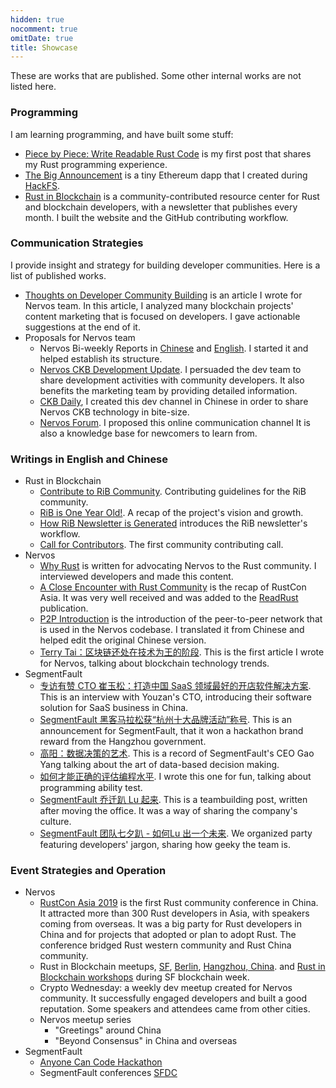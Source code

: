 ```yaml
---
hidden: true
nocomment: true
omitDate: true
title: Showcase
---
```


These are works that are published.
Some other internal works are not listed here.

### Programming

I am learning programming, and have built some stuff:

- [Piece by Piece: Write Readable Rust Code](/posts/write-readable-rust-code/)
  is my first post that shares my Rust programming experience.
- [The Big Announcement][tba] 
  is a tiny Ethereum dapp that I created during [HackFS][hackfs].
- [Rust in Blockchain][rib]
  is a community-contributed resource center for Rust
  and blockchain developers,
  with a newsletter that publishes every month.
  I built the website and the GitHub contributing workflow.

### Communication Strategies

I provide insight and strategy for building developer communities.
Here is a list of published works.
- [Thoughts on Developer Community Building][post-dev-thoughts]
  is an article I wrote for Nervos team.
  In this article, I analyzed many blockchain projects' content marketing
  that is focused on developers.
  I gave actionable suggestions at the end of it.
- Proposals for Nervos team
  - Nervos Bi-weekly Reports in [Chinese](https://talk.nervos.org/search?q=Nervos%20%E5%8F%8C%E5%91%A8%E6%8A%A5)
    and [English](https://talk.nervos.org/tag/nervos-report).
    I started it and helped establish its structure.
  - [Nervos CKB Development Update](https://medium.com/nervosnetwork/tagged/development-updates).
    I persuaded the dev team to share development activities
    with community developers.
    It also benefits the marketing team by providing detailed information.
  - [CKB Daily](https://ckbdaily.substack.com/),
    I created this dev channel in Chinese in order to
    share Nervos CKB technology in bite-size.
  - [Nervos Forum](https://talk.nervos.org).
    I proposed this online communication channel
    It is also a knowledge base for newcomers to learn from.

### Writings in English and Chinese

- Rust in Blockchain
  - [Contribute to RiB Community](https://rustinblockchain.org/contributing/).
    Contributing guidelines for the RiB community.
  - [RiB is One Year Old!](https://rustinblockchain.org/blogposts/2020-07-30-rib-is-one-year-old/).
    A recap of the project's vision and growth.
  - [How RiB Newsletter is Generated](https://rustinblockchain.org/blogposts/how-rib-newsletter-is-generated/)
    introduces the RiB newsletter's workflow.
  - [Call for Contributors](https://rustinblockchain.org/blogposts/call-for-contributors/).
    The first community contributing call.
- Nervos 
  - [Why Rust][post-whyrust] is written for advocating Nervos to
    the Rust community. I interviewed developers and made this content.
  - [A Close Encounter with Rust Community][post-rustcon]
    is the recap of RustCon Asia.
    It was very well received and was added to the [ReadRust](https://readrust.net/) publication.
  - [P2P Introduction](https://github.com/nervosnetwork/tentacle/blob/master/docs/introduction_en.md)
    is the introduction of the peer-to-peer network that is used in the Nervos codebase.
    I translated it from Chinese and helped edit the original Chinese version.
  - [Terry Tai：区块链还处在技术为王的阶段](https://www.jianshu.com/p/576f43b3cd67). This is the first article I wrote for Nervos,
    talking about blockchain technology trends.
- SegmentFault
  - [专访有赞 CTO 崔玉松：打造中国 SaaS 领域最好的开店软件解决方案](https://segmentfault.com/a/1190000009242473).
    This is an interview with Youzan's CTO,
    introducing their software solution for SaaS business in China.
  - [SegmentFault 黑客马拉松获“杭州十大品牌活动”称号](https://segmentfault.com/a/1190000004161826).
    This is an announcement for SegmentFault,
    that it won a hackathon brand reward from the Hangzhou government.
  - [高阳：数据决策的艺术](https://segmentfault.com/a/1190000004160737).
    This is a record of SegmentFault's CEO Gao Yang talking about
    the art of data-based decision making.
  - [如何才能正确的评估编程水平](https://segmentfault.com/a/1190000004153682).
    I wrote this one for fun,
    talking about programming ability test.  
  - [SegmentFault 乔迁趴 Lu 起来](https://segmentfault.com/a/1190000003698756).
    This is a teambuilding post, written after moving the office.
    It was a way of sharing the company's culture.
  - [SegmentFault 团队七夕趴 - 如何Lu 出一个未来](https://segmentfault.com/a/1190000003408745).
    We organized party featuring developers' jargon,
    sharing how geeky the team is.

### Event Strategies and Operation

- Nervos
  - [RustCon Asia 2019][rustcon] is the first Rust community conference in China.
    It attracted more than 300 Rust developers in Asia,
    with speakers coming from overseas.
    It was a big party for Rust developers in China and for
    projects that adopted or plan to adopt Rust.
    The conference bridged Rust western community and Rust China community.  
  - Rust in Blockchain meetups, [SF][rib-sf],
    [Berlin][rib-berlin], [Hangzhou, China][rib-hz].
    and [Rust in Blockchain workshops][rib-workshop] during SF blockchain week.
  - Crypto Wednesday:
    a weekly dev meetup created for Nervos community.
    It successfully engaged developers and built a good reputation.
    Some speakers and attendees came from other cities.
  - Nervos meetup series
    - "Greetings" around China
    - "Beyond Consensus" in China and overseas
- SegmentFault
  - [Anyone Can Code Hackathon][post-hackathon]
  - SegmentFault conferences [SFDC][event-sfdc]


[tba]: https://github.com/Aimeedeer/bigannouncement
[post-dev-thoughts]: https://impl.dev/posts/2020-02-25-thoughts-on-developer-community-building/
[rib]: https://rustinblockchain.org
[impl]: https://impl.dev
[impl-about]: https://impl.dev/about
[impl-blog]: https://impl.dev/posts
[github]: https://github.com/Aimeedeer
[rustcon]: https://rustcon.asia
[post-whyrust]: https://medium.com/@Aimeedeer/why-rust-c877fba0ca94
[post-rustcon]: https://medium.com/@Aimeedeer/a-close-touch-with-rust-community-4a8507b756d9
[nervos]: https://nervos.org
[med]: https://medium.com/@Aimeedeer
[event-sfdc]: https://beta.segmentfault.com/a/1190000007142490
[post-hackathon]: https://segmentfault.com/hackathon-2016
[cn]: https://newhacker.org
[hackfs]: https://hackfs.com
[info-dev]: https://impl.dev/info/where-to-find-developers
[rib-sf]: https://www.meetup.com/Rust-in-Blockchain-San-Francisco/
[rib-hz]: https://www.meetup.com/Rust-in-Blockchain-Hangzhou/
[rib-berlin]: https://www.meetup.com/Rust-in-Blockchain-Berlin
[rib-workshop]: https://www.eventbrite.com/e/rust-in-blockchain-workshop-day-sfbw19-tickets-75088875849#
